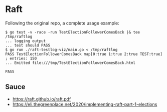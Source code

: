 # Raft

Following the original repo, a complete usage example:

```
$ go test -v -race -run TestElectionFollowerComesBack |& tee /tmp/raftlog
... logging output
... test should PASS
$ go run ./raft-testlog-viz/main.go < /tmp/raftlog
PASS TestElectionFollowerComesBack map[0:true 1:true 2:true TEST:true] ; entries: 150
... Emitted file:///tmp/TestElectionFollowerComesBack.html

PASS
```

## Sauce
- https://raft.github.io/raft.pdf
- https://eli.thegreenplace.net/2020/implementing-raft-part-1-elections
